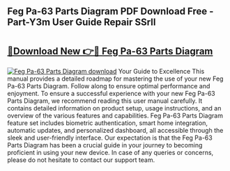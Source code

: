 ## Feg Pa-63 Parts Diagram PDF Download Free - Part-Y3m User Guide Repair SSrIl

# <h2><a href="http://dfmzkv.blite.top/?on=Feg+Pa-63+Parts+Diagram">🔗Download New 👉🔴 Feg Pa-63 Parts Diagram</a></h2>

[![Feg Pa-63 Parts Diagram download](https://i.imgur.com/lujVjoI.png)](http://dfmzkv.blite.top/?on=Feg+Pa-63+Parts+Diagram)
Your Guide to Excellence This manual provides a detailed roadmap for mastering the use of your new Feg Pa-63 Parts Diagram. Follow along to ensure optimal performance and enjoyment. To ensure a successful experience with your new Feg Pa-63 Parts Diagram, we recommend reading this user manual carefully. It contains detailed information on product setup, usage instructions, and an overview of the various features and capabilities. Feg Pa-63 Parts Diagram feature set includes biometric authentication, smart home integration, automatic updates, and personalized dashboard, all accessible through the sleek and user-friendly interface. Our expectation is that the Feg Pa-63 Parts Diagram has been a crucial guide in your journey to becoming proficient in using your new device. In case of any queries or concerns, please do not hesitate to contact our support team.
